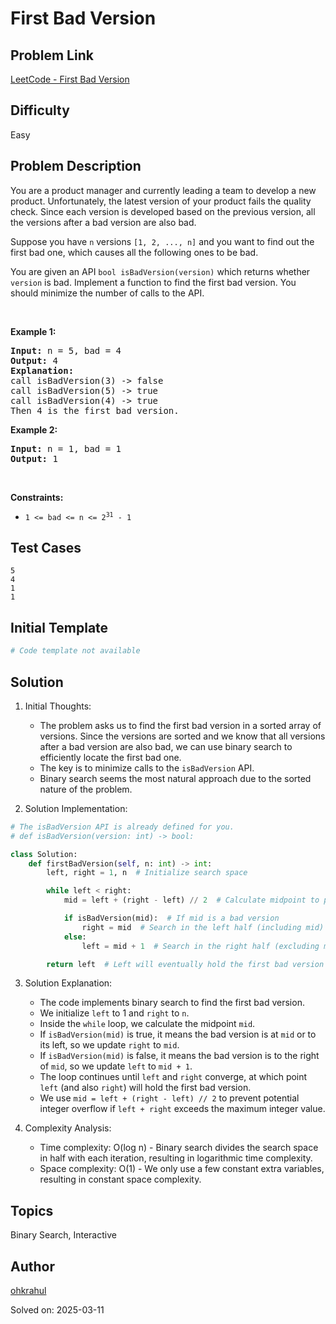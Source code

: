 # First Bad Version

## Problem Link
[LeetCode - First Bad Version](https://leetcode.com/problems/first-bad-version/)

## Difficulty
Easy

## Problem Description
<p>You are a product manager and currently leading a team to develop a new product. Unfortunately, the latest version of your product fails the quality check. Since each version is developed based on the previous version, all the versions after a bad version are also bad.</p>

<p>Suppose you have <code>n</code> versions <code>[1, 2, ..., n]</code> and you want to find out the first bad one, which causes all the following ones to be bad.</p>

<p>You are given an API <code>bool isBadVersion(version)</code> which returns whether <code>version</code> is bad. Implement a function to find the first bad version. You should minimize the number of calls to the API.</p>

<p>&nbsp;</p>
<p><strong class="example">Example 1:</strong></p>

<pre>
<strong>Input:</strong> n = 5, bad = 4
<strong>Output:</strong> 4
<strong>Explanation:</strong>
call isBadVersion(3) -&gt; false
call isBadVersion(5)&nbsp;-&gt; true
call isBadVersion(4)&nbsp;-&gt; true
Then 4 is the first bad version.
</pre>

<p><strong class="example">Example 2:</strong></p>

<pre>
<strong>Input:</strong> n = 1, bad = 1
<strong>Output:</strong> 1
</pre>

<p>&nbsp;</p>
<p><strong>Constraints:</strong></p>

<ul>
	<li><code>1 &lt;= bad &lt;= n &lt;= 2<sup>31</sup> - 1</code></li>
</ul>


## Test Cases
```
5
4
1
1
```

## Initial Template
```python
# Code template not available
```

## Solution
1. Initial Thoughts:
   - The problem asks us to find the first bad version in a sorted array of versions. Since the versions are sorted and we know that all versions after a bad version are also bad, we can use binary search to efficiently locate the first bad one.
   - The key is to minimize calls to the `isBadVersion` API.
   - Binary search seems the most natural approach due to the sorted nature of the problem.

2. Solution Implementation:
```python
# The isBadVersion API is already defined for you.
# def isBadVersion(version: int) -> bool:

class Solution:
    def firstBadVersion(self, n: int) -> int:
        left, right = 1, n  # Initialize search space

        while left < right:
            mid = left + (right - left) // 2  # Calculate midpoint to prevent overflow

            if isBadVersion(mid):  # If mid is a bad version
                right = mid  # Search in the left half (including mid)
            else:
                left = mid + 1  # Search in the right half (excluding mid)

        return left  # Left will eventually hold the first bad version
```

3. Solution Explanation:
   - The code implements binary search to find the first bad version.
   - We initialize `left` to 1 and `right` to `n`.
   - Inside the `while` loop, we calculate the midpoint `mid`.
   - If `isBadVersion(mid)` is true, it means the bad version is at `mid` or to its left, so we update `right` to `mid`.
   - If `isBadVersion(mid)` is false, it means the bad version is to the right of `mid`, so we update `left` to `mid + 1`.
   - The loop continues until `left` and `right` converge, at which point `left` (and also `right`) will hold the first bad version. 
   -  We use  `mid = left + (right - left) // 2` to prevent potential integer overflow if `left + right` exceeds the maximum integer value.


4. Complexity Analysis:
   - Time complexity: O(log n) - Binary search divides the search space in half with each iteration, resulting in logarithmic time complexity.
   - Space complexity: O(1) - We only use a few constant extra variables, resulting in constant space complexity. 


## Topics
Binary Search, Interactive

## Author
[ohkrahul](https://github.com/ohkrahul)

Solved on: 2025-03-11
